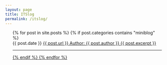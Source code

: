 ```yaml
---
layout: page
title: ITSlog
permalink: /itslog/
---
```


<ul>
  {% for post in site.posts %}
    {% if post.categories contains "miniblog" %}
      <li style="list-style-type: none;">
        {{ post.date }}  <a href="{{ post.url }}">{{ post.url }}  Author: {{ post.author }}
        {{ post.excerpt }}
      </li>
      <hr>
    {% endif %}
  {% endfor %}
</ul>
